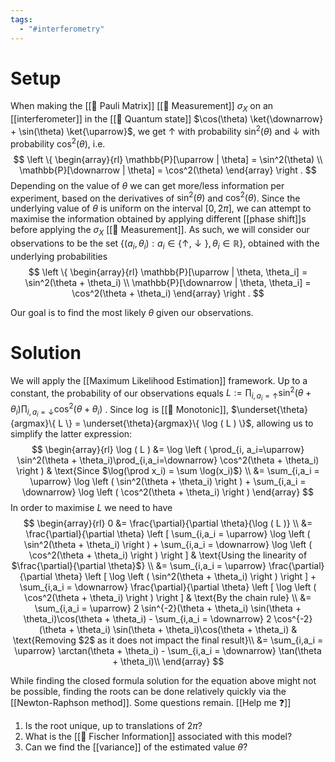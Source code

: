 ```yaml
---
tags:
  - "#interferometry"
---
```

# Setup
When making the [[📘 Pauli Matrix]] [[📘 Measurement]] $\sigma_X$ on an [[interferometer]] in the [[📘 Quantum state]] $\cos(\theta) \ket{\downarrow} + \sin(\theta) \ket{\uparrow}$, we get $\uparrow$ with probability $\sin^2(\theta)$ and $\downarrow$ with probability $\cos^2(\theta)$, i.e.
$$
\left \{
\begin{array}{rl}
\mathbb{P}[\uparrow | \theta] = \sin^2(\theta) \\
\mathbb{P}[\downarrow | \theta] = \cos^2(\theta)
\end{array}
\right .
$$
Depending on the value of $\theta$ we can get more/less information per experiment, based on the derivatives of $\sin^2(\theta )$ and $\cos^2( \theta )$. Since the underlying value of $\theta$ is uniform on the interval $[0, 2 \pi]$, we can attempt to maximise the information obtained by applying different [[phase shift]]s before applying the $\sigma_X$ [[📘 Measurement]]. As such, we will consider our observations to be the set $\{ (a_i, \theta_i): a_i \in \{ \uparrow, \downarrow \}, \theta_i \in \mathbb{R} \}$, obtained with the underlying probabilities
$$
\left \{
\begin{array}{rl}
\mathbb{P}[\uparrow | \theta, \theta_i] = \sin^2(\theta + \theta_i) \\
\mathbb{P}[\downarrow | \theta, \theta_i] = \cos^2(\theta + \theta_i)
\end{array}
\right .
$$

Our goal is to find the most likely $\theta$ given our observations.

# Solution
We will apply the [[Maximum Likelihood Estimation]] framework. Up to a constant, the probability of our observations equals $L := \prod_{i, a_i=\uparrow} \sin^2(\theta + \theta_i)\prod_{i,a_i=\downarrow} \cos^2(\theta + \theta_i)$ . Since $\log$ is [[📘 Monotonic]], $\underset{\theta}{argmax}\{ L \} = \underset{\theta}{argmax}\{ \log ( L ) \}$, allowing us to simplify the latter expression:
$$
\begin{array}{rl}
\log ( L ) &= \log \left ( \prod_{i, a_i=\uparrow} \sin^2(\theta + \theta_i)\prod_{i,a_i=\downarrow} \cos^2(\theta + \theta_i) \right ) & \text{Since $\log(\prod x_i) = \sum \log(x_i)$} \\
 &= \sum_{i,a_i = \uparrow} \log \left ( \sin^2(\theta + \theta_i) \right ) + \sum_{i,a_i = \downarrow} \log \left ( \cos^2(\theta + \theta_i) \right )
\end{array}
$$
In order to maximise $L$ we need to have
$$
\begin{array}{rl}
0 &= \frac{\partial}{\partial \theta}{\log ( L )} \\
&= \frac{\partial}{\partial \theta} \left [ \sum_{i,a_i = \uparrow} \log \left ( \sin^2(\theta + \theta_i) \right ) + \sum_{i,a_i = \downarrow} \log \left ( \cos^2(\theta + \theta_i) \right ) \right ] & \text{Using the linearity of $\frac{\partial}{\partial \theta}$} \\ 
&= \sum_{i,a_i = \uparrow} \frac{\partial}{\partial \theta} \left [ \log \left ( \sin^2(\theta + \theta_i) \right ) \right ] + \sum_{i,a_i = \downarrow} \frac{\partial}{\partial \theta} \left [ \log \left ( \cos^2(\theta + \theta_i) \right ) \right ] & \text{By the chain rule} \\
&= \sum_{i,a_i = \uparrow} 2 \sin^{-2}(\theta + \theta_i) \sin(\theta + \theta_i)\cos(\theta + \theta_i) - \sum_{i,a_i = \downarrow} 2 \cos^{-2}(\theta + \theta_i) \sin(\theta + \theta_i)\cos(\theta + \theta_i) & \text{Removing $2$ as it does not impact the final result}\\
&= \sum_{i,a_i = \uparrow} \arctan(\theta + \theta_i) - \sum_{i,a_i = \downarrow} \tan(\theta + \theta_i)\\
\end{array}
$$

While finding the closed formula solution for the equation above might not be possible, finding the roots can be done relatively quickly via the [[Newton-Raphson method]]. Some questions remain. [[Help me ❓]]
1. Is the root unique, up to translations of $2 \pi$? 
2. What is the [[📘 Fischer Information]] associated with this model?
3. Can we find the [[variance]] of the estimated value $\bar \theta$?